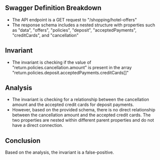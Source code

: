 ## Swagger Definition Breakdown
- The API endpoint is a GET request to "/shopping/hotel-offers"
- The response schema includes a nested structure with properties such as "data", "offers", "policies", "deposit", "acceptedPayments", "creditCards", and "cancellation"

## Invariant
- The invariant is checking if the value of "return.policies.cancellation.amount" is present in the array "return.policies.deposit.acceptedPayments.creditCards[]"

## Analysis
- The invariant is checking for a relationship between the cancellation amount and the accepted credit cards for deposit payments.
- However, based on the provided schema, there is no direct relationship between the cancellation amount and the accepted credit cards. The two properties are nested within different parent properties and do not have a direct connection.

## Conclusion
Based on the analysis, the invariant is a false-positive.
